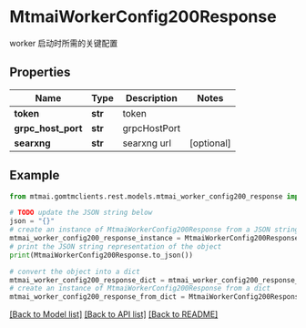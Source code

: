# MtmaiWorkerConfig200Response

worker 启动时所需的关键配置

## Properties

Name | Type | Description | Notes
------------ | ------------- | ------------- | -------------
**token** | **str** | token | 
**grpc_host_port** | **str** | grpcHostPort | 
**searxng** | **str** | searxng url | [optional] 

## Example

```python
from mtmai.gomtmclients.rest.models.mtmai_worker_config200_response import MtmaiWorkerConfig200Response

# TODO update the JSON string below
json = "{}"
# create an instance of MtmaiWorkerConfig200Response from a JSON string
mtmai_worker_config200_response_instance = MtmaiWorkerConfig200Response.from_json(json)
# print the JSON string representation of the object
print(MtmaiWorkerConfig200Response.to_json())

# convert the object into a dict
mtmai_worker_config200_response_dict = mtmai_worker_config200_response_instance.to_dict()
# create an instance of MtmaiWorkerConfig200Response from a dict
mtmai_worker_config200_response_from_dict = MtmaiWorkerConfig200Response.from_dict(mtmai_worker_config200_response_dict)
```
[[Back to Model list]](../README.md#documentation-for-models) [[Back to API list]](../README.md#documentation-for-api-endpoints) [[Back to README]](../README.md)


